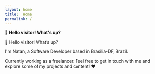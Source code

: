 ```yaml
---
layout: home
title:  Home
permalink: /
---
```


**🖖 Hello visitor! What's up?**

🖖 Hello visitor! What’s up?

I'm Natan, a Software Developer based in Brasilia-DF, Brazil.

Currently working as a freelancer. Feel free to get in touch with me and explore some of my projects and content! ❤️